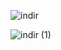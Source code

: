 ![indir](https://github.com/user-attachments/assets/279dffbf-0661-4607-ac16-2a16dfd77214)




![indir (1)](https://github.com/user-attachments/assets/11a6f45a-764a-43a1-9d00-140d3e306bc2)




